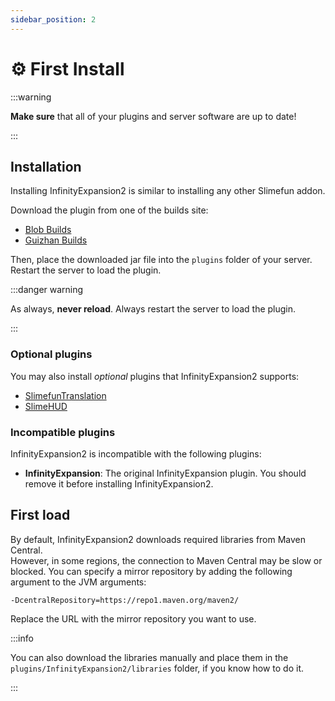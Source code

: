 ```yaml
---
sidebar_position: 2
---
```


# ⚙️ First Install

:::warning

**Make sure** that all of your plugins and server software are up to date!

:::

## Installation

Installing InfinityExpansion2 is similar to installing any other Slimefun addon.

Download the plugin from one of the builds site:

- [Blob Builds](https://blob.build/project/InfinityExpansion2)
- [Guizhan Builds](https://builds.guizhanss.com/ybw0014/InfinityExpansion2)

Then, place the downloaded jar file into the `plugins` folder of your server. Restart the server to load the plugin.

:::danger warning

As always, **never reload**. Always restart the server to load the plugin.

:::

### Optional plugins

You may also install *optional* plugins that InfinityExpansion2 supports:

- [SlimefunTranslation](https://blob.build/project/SlimefunTranslation)
- [SlimeHUD](https://blob.build/project/SlimeHUD)

### Incompatible plugins

InfinityExpansion2 is incompatible with the following plugins:

- **InfinityExpansion**: The original InfinityExpansion plugin. You should remove it before installing InfinityExpansion2.

## First load

By default, InfinityExpansion2 downloads required libraries from Maven Central.  
However, in some regions, the connection to Maven Central may be slow or blocked. You can specify a mirror repository by adding the following argument to the JVM arguments:

```shell
-DcentralRepository=https://repo1.maven.org/maven2/
```

Replace the URL with the mirror repository you want to use.

:::info

You can also download the libraries manually and place them in the `plugins/InfinityExpansion2/libraries` folder, if you know how to do it.

:::

